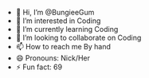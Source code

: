 - 👋 Hi, I’m @BungieeGum
- 👀 I’m interested in Coding
- 🌱 I’m currently learning Coding
- 💞️ I’m looking to collaborate on Coding
- 📫 How to reach me By hand
- 😄 Pronouns: Nick/Her
- ⚡ Fun fact:  69

<!---
BungieeGum/BungieeGum is a ✨ special ✨ repository because its `README.md` (this file) appears on your GitHub profile.
You can click the Preview link to take a look at your changes.
--->

